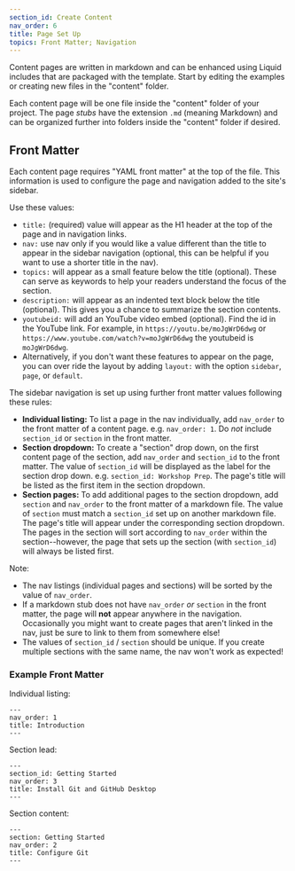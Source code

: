 ```yaml
---
section_id: Create Content
nav_order: 6
title: Page Set Up
topics: Front Matter; Navigation
---
```


Content pages are written in markdown and can be enhanced using Liquid includes that are packaged with the template.
Start by editing the examples or creating new files in the "content" folder.

Each content page will be one file inside the "content" folder of your project.
The page *stubs* have the extension `.md` (meaning Markdown) and can be organized further into folders inside the "content" folder if desired.

## Front Matter

Each content page requires "YAML front matter" at the top of the file.
This information is used to configure the page and navigation added to the site's sidebar.

Use these values:

- `title:` (required) value will appear as the H1 header at the top of the page and in navigation links. 
- `nav:` use nav only if you would like a value different than the title to appear in the sidebar navigation (optional, this can be helpful if you want to use a shorter title in the nav).
- `topics:` will appear as a small feature below the title (optional). These can serve as keywords to help your readers understand the focus of the section.
- `description:` will appear as an indented text block below the title (optional). This gives you a chance to summarize the section contents. 
- `youtubeid:` will add an YouTube video embed (optional). Find the id in the YouTube link. For example, in `https://youtu.be/moJgWrD6dwg` or `https://www.youtube.com/watch?v=moJgWrD6dwg` the youtubeid is `moJgWrD6dwg`.
- Alternatively, if you don't want these features to appear on the page, you can over ride the layout by adding `layout:`  with the option `sidebar`, `page`, or `default`.

The sidebar navigation is set up using further front matter values following these rules:

- **Individual listing:** To list a page in the nav individually, add `nav_order` to the front matter of a content page. e.g. `nav_order: 1`. Do *not* include `section_id` or `section` in the front matter.
- **Section dropdown:** To create a "section" drop down, on the first content page of the section, add `nav_order` and `section_id` to the front matter. The value of `section_id` will be displayed as the label for the section drop down. e.g. `section_id: Workshop Prep`. The page's title will be listed as the first item in the section dropdown.
- **Section pages:** To add additional pages to the section dropdown, add `section` and `nav_order` to the front matter of a markdown file. The value of `section` must match a `section_id` set up on another markdown file. The page's title will appear under the corresponding section dropdown. The pages in the section will sort according to `nav_order` within the section--however, the page that sets up the section (with `section_id`) will always be listed first. 

Note: 

- The nav listings (individual pages and sections) will be sorted by the value of `nav_order`.
- If a markdown stub does not have `nav_order` *or* `section` in the front matter, the page will **not** appear anywhere in the navigation. Occasionally you might want to create pages that aren't linked in the nav, just be sure to link to them from somewhere else!
- The values of `section_id` / `section` should be unique. If you create multiple sections with the same name, the nav won't work as expected!

### Example Front Matter

Individual listing:

```
---
nav_order: 1
title: Introduction
---
```

Section lead:

```
---
section_id: Getting Started
nav_order: 3
title: Install Git and GitHub Desktop
---
```

Section content:

```
---
section: Getting Started
nav_order: 2
title: Configure Git
---
```
